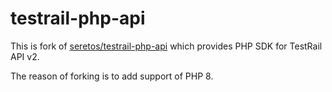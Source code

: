 # testrail-php-api

This is fork of [seretos/testrail-php-api](https://github.com/Seretos/testrail-php-api) which provides PHP SDK for TestRail API v2.

The reason of forking is to add support of PHP 8.